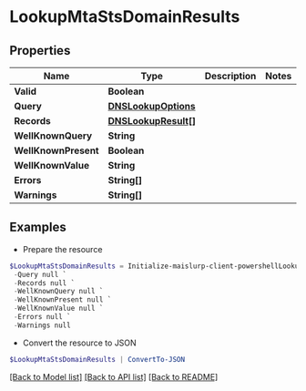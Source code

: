 # LookupMtaStsDomainResults
## Properties

Name | Type | Description | Notes
------------ | ------------- | ------------- | -------------
**Valid** | **Boolean** |  | 
**Query** | [**DNSLookupOptions**](DNSLookupOptions) |  | 
**Records** | [**DNSLookupResult[]**](DNSLookupResult) |  | 
**WellKnownQuery** | **String** |  | 
**WellKnownPresent** | **Boolean** |  | 
**WellKnownValue** | **String** |  | 
**Errors** | **String[]** |  | 
**Warnings** | **String[]** |  | 

## Examples

- Prepare the resource
```powershell
$LookupMtaStsDomainResults = Initialize-maislurp-client-powershellLookupMtaStsDomainResults  -Valid null `
 -Query null `
 -Records null `
 -WellKnownQuery null `
 -WellKnownPresent null `
 -WellKnownValue null `
 -Errors null `
 -Warnings null
```

- Convert the resource to JSON
```powershell
$LookupMtaStsDomainResults | ConvertTo-JSON
```

[[Back to Model list]](../README#documentation-for-models) [[Back to API list]](../README#documentation-for-api-endpoints) [[Back to README]](../README)

